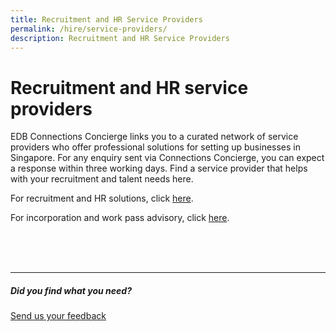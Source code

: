 ```yaml
---
title: Recruitment and HR Service Providers
permalink: /hire/service-providers/
description: Recruitment and HR Service Providers
---
```

# Recruitment and HR service providers

EDB Connections Concierge links you to a curated network of service providers who offer professional solutions for setting up businesses in Singapore. For any enquiry sent via Connections Concierge, you can expect a response within three working days. Find a service provider that helps with your recruitment and talent needs here.
<br>

For recruitment and HR solutions, click [here](https://www.edb.gov.sg/connections-concierge/service-providers.html?tab=general-service-providers&amp;servicecategory=recruitment&amp;hrsolutions). &nbsp;

For incorporation and work pass advisory, click [here](https://www.edb.gov.sg/connections-concierge/service-providers.html?tab=general-service-providers&amp;servicecategory=incorporation&amp;corporatesecretarialsolutions).

<br>
<br>
<br>
<hr>

##### Did you find what you need?
[Send us your feedback](https://form.gov.sg/642693623cb98f001239be0d)